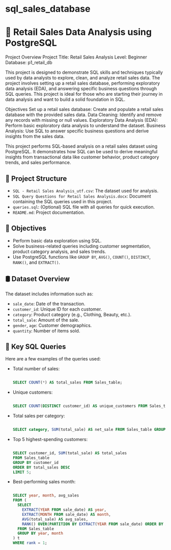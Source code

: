 # sql_sales_database
# 🛒 Retail Sales Data Analysis using PostgreSQL

Project Overview
Project Title: Retail Sales Analysis
Level: Beginner
Database: p1_retail_db

This project is designed to demonstrate SQL skills and techniques typically used by data analysts to explore, clean, and analyze retail sales data. The project involves setting up a retail sales database, performing exploratory data analysis (EDA), and answering specific business questions through SQL queries. This project is ideal for those who are starting their journey in data analysis and want to build a solid foundation in SQL.

Objectives
Set up a retail sales database: Create and populate a retail sales database with the provided sales data.
Data Cleaning: Identify and remove any records with missing or null values.
Exploratory Data Analysis (EDA): Perform basic exploratory data analysis to understand the dataset.
Business Analysis: Use SQL to answer specific business questions and derive insights from the sales data.

This project performs SQL-based analysis on a retail sales dataset using PostgreSQL. It demonstrates how SQL can be used to derive meaningful insights from transactional data like customer behavior, product category trends, and sales performance.

## 📂 Project Structure

- `SQL - Retail Sales Analysis_utf.csv`: The dataset used for analysis.
- `SQL Query Questions for Retail Sales Analysis.docx`: Document containing the SQL queries used in this project.
- `queries.sql`: (Optional) SQL file with all queries for quick execution.
- `README.md`: Project documentation.

## 🧠 Objectives

- Perform basic data exploration using SQL.
- Solve business-related queries including customer segmentation, product category analysis, and sales trends.
- Use PostgreSQL functions like `GROUP BY`, `AVG()`, `COUNT()`, `DISTINCT`, `RANK()`, and `EXTRACT()`.

## 🛢️ Dataset Overview

The dataset includes information such as:
- `sale_date`: Date of the transaction.
- `customer_id`: Unique ID for each customer.
- `category`: Product category (e.g., Clothing, Beauty, etc.).
- `total_sale`: Amount of the sale.
- `gender`, `age`: Customer demographics.
- `quantity`: Number of items sold.

## 📝 Key SQL Queries

Here are a few examples of the queries used:

- Total number of sales:
  ```sql

  SELECT COUNT(*) AS total_sales FROM Sales_table;

- Unique customers:
  ```sql
  
  SELECT COUNT(DISTINCT customer_id) AS unique_customers FROM Sales_table;

- Total sales per category:
  ```sql
  
  SELECT category, SUM(total_sale) AS net_sale FROM Sales_table GROUP BY category;


- Top 5 highest-spending customers:
  ```sql

  SELECT customer_id, SUM(total_sale) AS total_sales
  FROM Sales_table
  GROUP BY customer_id
  ORDER BY total_sales DESC
  LIMIT 5;


- Best-performing sales month:
  ```sql
  
  SELECT year, month, avg_sales
  FROM (
    SELECT 
      EXTRACT(YEAR FROM sale_date) AS year,
      EXTRACT(MONTH FROM sale_date) AS month,
      AVG(total_sale) AS avg_sales,
      RANK() OVER(PARTITION BY EXTRACT(YEAR FROM sale_date) ORDER BY AVG(total_sale) DESC) AS rank
    FROM Sales_table
    GROUP BY year, month
  ) t
  WHERE rank = 1;
